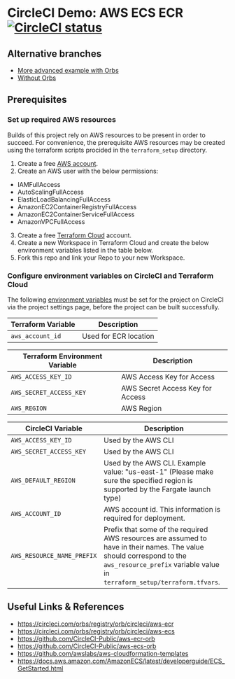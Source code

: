 # CircleCI Demo: AWS ECS ECR [![CircleCI status](https://circleci.com/gh/CircleCI-Public/circleci-demo-aws-ecs-ecr.svg "CircleCI status")](https://circleci.com/gh/CircleCI-Public/circleci-demo-aws-ecs-ecr)

## Alternative branches
* [More advanced example with Orbs](https://github.com/CircleCI-Public/circleci-demo-aws-ecs-ecr/tree/orbs)
* [Without Orbs](https://github.com/CircleCI-Public/circleci-demo-aws-ecs-ecr/tree/without_orbs)

## Prerequisites
### Set up required AWS resources
Builds of this project rely on AWS resources to be present in order to succeed. For convenience, the prerequisite AWS resources may be created using the terraform scripts procided in the `terraform_setup` directory.
1. Create a free [AWS account](https://portal.aws.amazon.com/billing/signup#/start).
2. Create an AWS user with the below permissions:
* IAMFullAccess
* AutoScalingFullAccess
* ElasticLoadBalancingFullAccess
* AmazonEC2ContainerRegistryFullAccess
* AmazonEC2ContainerServiceFullAccess
* AmazonVPCFullAccess
3. Create a free [Terraform Cloud](https://app.terraform.io/signup/account) account.
4. Create a new Workspace in Terraform Cloud and create the below environment variables listed in the table below.
5. Fork this repo and link your Repo to your new Workspace.


### Configure environment variables on CircleCI and Terraform Cloud
The following [environment variables](https://circleci.com/docs/2.0/env-vars/#setting-an-environment-variable-in-a-project) must be set for the project on CircleCI via the project settings page, before the project can be built successfully.


| Terraform Variable             | Description                                               |
| ------------------------------ | --------------------------------------------------------- |
| `aws_account_id`               | Used for ECR location                                     |

| Terraform Environment Variable | Description                                               |
| ------------------------------ | --------------------------------------------------------- |
| `AWS_ACCESS_KEY_ID`        | AWS Access Key for Access                                         |
| `AWS_SECRET_ACCESS_KEY`    | AWS Secret Access Key for Access                                  |
| `AWS_REGION`               | AWS Region                                                        |

| CircleCI Variable              | Description                                               |
| ------------------------------ | --------------------------------------------------------- |
| `AWS_ACCESS_KEY_ID`            | Used by the AWS CLI                                       |
| `AWS_SECRET_ACCESS_KEY `       | Used by the AWS CLI                                       |
| `AWS_DEFAULT_REGION`           | Used by the AWS CLI. Example value: "us-east-1" (Please make sure the specified region is supported by the Fargate launch type)                          |
| `AWS_ACCOUNT_ID`               | AWS account id. This information is required for deployment.                                   |
| `AWS_RESOURCE_NAME_PREFIX`     | Prefix that some of the required AWS resources are assumed to have in their names. The value should correspond to the `aws_resource_prefix` variable value in `terraform_setup/terraform.tfvars`.                             |

## Useful Links & References
- https://circleci.com/orbs/registry/orb/circleci/aws-ecr
- https://circleci.com/orbs/registry/orb/circleci/aws-ecs
- https://github.com/CircleCI-Public/aws-ecr-orb
- https://github.com/CircleCI-Public/aws-ecs-orb
- https://github.com/awslabs/aws-cloudformation-templates
- https://docs.aws.amazon.com/AmazonECS/latest/developerguide/ECS_GetStarted.html

